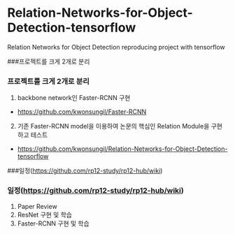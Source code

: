 # Relation-Networks-for-Object-Detection-tensorflow
Relation Networks for Object Detection reproducing project with tensorflow

###프로젝트를 크게 2개로 분리

### 프로젝트를 크게 2개로 분리
1. backbone network인 Faster-RCNN 구현
 - https://github.com/kwonsungil/Faster-RCNN

2. 기존 Faster-RCNN model을 이용하여 논문의 핵심인 Relation Module을 구현하고 테스트
 - https://github.com/kwonsungil/Relation-Networks-for-Object-Detection-tensorflow


###일정(https://github.com/rp12-study/rp12-hub/wiki)  

### 일정(https://github.com/rp12-study/rp12-hub/wiki)  
1. Paper Review
2. ResNet 구현 및 학습
3. Faster-RCNN 구현 및 학습

